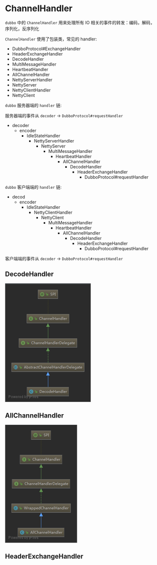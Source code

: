 # ChannelHandler

`dubbo` 中的 `ChannelHandler` 用来处理所有 IO 相关的事件的转发：编码，解码，序列化，反序列化

`ChannelHandler` 使用了包装类，常见的 handler:

- DubboProtocol#ExchangeHandler
- HeaderExchangeHandler
- DecodeHandler
- MultiMessageHandler
- HeartbeatHandler
- AllChannelHandler
- NettyServerHandler
- NettyServer
- NettyClientHandler
- NettyClient

`dubbo` 服务器端的 `handler` 链:

服务器端的事件从 `decoder` -> `DubboProtocol#requestHandler`

- decoder
  - encoder
    - IdleStateHandler
      - NettyServerHandler
        - NettyServer
          - MultiMessageHandler
            - HeartbeatHandler
              - AllChannelHandler
                - DecodeHandler
                  - HeaderExchangeHandler
                    - DubboProtocol#requestHandler

`dubbo` 客户端端的 `handler` 链:

- decod
  - encoder
    - IdleStateHandler
      - NettyClientHandler
        - NettyClient
          - MultiMessageHandler
            - HeartbeatHandler
              - AllChannelHandler
                - DecodeHandler
                  - HeaderExchangeHandler
                    - DubboProtocol#requestHandler

客户端端的事件从 `decoder` -> `DubboProtocol#requestHandler`

## DecodeHandler

![DecodeHandler](images/dubbo-DecodeHandler.png)

## AllChannelHandler

![AllChannelHandler](images/dubbo-AllChannelHandler.png)

## HeaderExchangeHandler